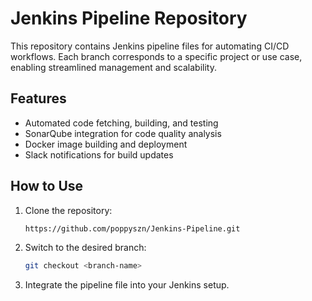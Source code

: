 # Jenkins Pipeline Repository

This repository contains Jenkins pipeline files for automating CI/CD workflows. Each branch corresponds to a specific project or use case, enabling streamlined management and scalability.

## Features
- Automated code fetching, building, and testing
- SonarQube integration for code quality analysis
- Docker image building and deployment
- Slack notifications for build updates

## How to Use
1. Clone the repository:
   ```bash
   https://github.com/poppyszn/Jenkins-Pipeline.git
   ```
2. Switch to the desired branch:
   ```bash
   git checkout <branch-name>
   ```
3. Integrate the pipeline file into your Jenkins setup.

